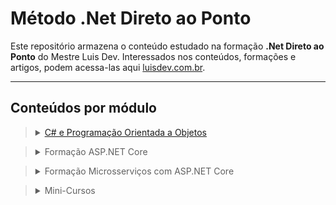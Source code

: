 # Método .Net Direto ao Ponto

Este repositório armazena o conteúdo estudado na formação **.Net Direto ao Ponto** do Mestre Luis Dev. Interessados nos conteúdos, formações e artigos, podem acessa-las aqui [luisdev.com.br](https://www.luisdev.com.br/pagina-de-cursos/).
___

## Conteúdos por módulo

> <details markdown='1'>
> <summary><a href="https://github.com/JanairAlves/DotNET_DiretoAoPonto/tree/master/CSharpEProgramacaoOrientadaAObjetos">C# e Programação Orientada a Objetos</a></summary>
>    <summary>
>        <ul>
>            <li>
>               <input type="checkbox" checked disabled="false" /> 
>                   Fundamentos C# 
>            </li>
>            <li>
>               <input type="checkbox" checked disabled="false" /> 
>                   Estrutura de controle de fluxo
>            </li>
>            <li>
>               <input type="checkbox" checked disabled="false" /> 
>                   Trabalhando com Strings
>            </li>
>            <li>
>               <input type="checkbox" checked disabled="false" /> 
>                   Trabalhando com Array e Listas
>            </li>
>            <li>
>               <input type="checkbox" checked disabled="false" /> 
>                   Language Integrated-Query (LINQ)
>            </li>
>            <li>
>               <input type="checkbox" checked disabled="false" /> 
>                   Trabalhando com Datas
>            </li>
>            <li>
>               <input type="checkbox" checked disabled="false" /> 
>                   Trabalhando com Arquivos e Diretórios
>            </li>
>            <li>
>               <input type="checkbox" checked disabled="false" /> 
>                   Debbugging e Exceções
>            </li>
>            <li>
>               <input type="checkbox" disabled="false" /> 
>                   Programação Orientada a Objetos
>            </li>
>        </ul>
>    </summary>
> </details>

> <details markdown='1'>
> <summary>Formação ASP.NET Core</summary>
>    <summary>
>        <ul>
>            <li> 
>               <input type="checkbox" disabled="false" /> 
>                   Em breve 
>            </li>
>        </ul>
>    </summary>
> </details>

> <details markdown='1'>
> <summary>Formação Microsserviços com ASP.NET Core</summary>
>    <summary>
>        <ul>
>            <li> 
>               <input type="checkbox" disabled="false" /> 
>                   Em breve 
>           </li>
>        </ul>
>    </summary>
> </details>

> <details markdown='1'>
> <summary>Mini-Cursos</summary>
>    <summary>
>        <ul>
>            <li> 
>               <input type="checkbox" disabled="false" /> 
>                   Em breve 
>           </li>
>        </ul>
>    </summary>
> </details>

